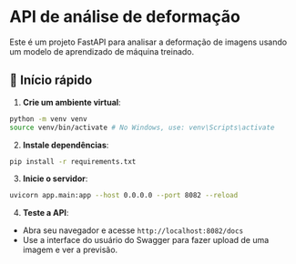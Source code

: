 # API de análise de deformação

Este é um projeto FastAPI para analisar a deformação de imagens usando um modelo de aprendizado de máquina treinado.

## 🚀 Início rápido

1. **Crie um ambiente virtual**:
```bash
python -m venv venv
source venv/bin/activate # No Windows, use: venv\Scripts\activate
```

2. **Instale dependências**:
```bash
pip install -r requirements.txt
```

3. **Inicie o servidor**:
```bash
uvicorn app.main:app --host 0.0.0.0 --port 8082 --reload
```

4. **Teste a API**:
- Abra seu navegador e acesse `http://localhost:8082/docs`
- Use a interface do usuário do Swagger para fazer upload de uma imagem e ver a previsão.